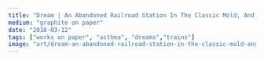 ```yaml
---
title: "Dream | An Abandoned Railroad Station In The Classic Mold‚ And I'm Not Kidding About The Mold"
medium: "graphite on paper"
date: "2018-03-12"
tags: ["works on paper", "asthma", "dreams","trains"]
image: "art/dream-an-abandoned-railroad-station-in-the-classic-mold-and-im-not-kidding-about-the-mold.jpg"
---
```

